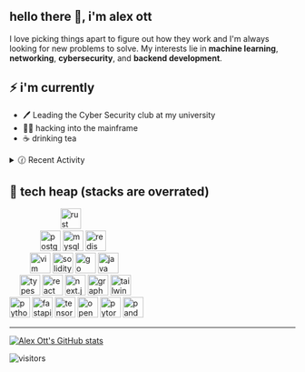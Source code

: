 <!--  _______  ______    _______                         ______             _           -->
<!-- (_______)/ _____)  (_______)                       / _____)           | |          -->
<!--  _  _  _( (____        _ _____ _____ ____   ___   ( (____  _   _  ____| |  _  ___  -->
<!-- | ||_|| |\____ \      | | ___ (____ |    \ /___)   \____ \| | | |/ ___) |_/ )/___) -->
<!-- | |   | |_____) )     | | ____/ ___ | | | |___ |   _____) ) |_| ( (___|  _ (|___ | -->
<!-- |_|   |_(______/      |_|_____)_____|_|_|_(___/   (______/|____/ \____)_| \_|___/  -->

## hello there 🌊, i'm alex ott

I love picking things apart to figure out how they work and I'm always looking for new problems to solve.
My interests lie in **machine learning**, **networking**, **cybersecurity**, and **backend development**.

## ⚡️ i'm currently

- 🖊️ Leading the Cyber Security club at my university
- 👨‍💻 hacking into the mainframe
- ☕ drinking tea

<!-- - 📙 Check out my resume. -->

<details>
<summary>🕜 Recent Activity</summary>

<!--START_SECTION:activity-->
1. 🎉 Merged PR [#9](https://github.com/yashdesh6/bestbet-app/pull/9) in [yashdesh6/bestbet-app](https://github.com/yashdesh6/bestbet-app)
2. 💪 Opened PR [#9](https://github.com/yashdesh6/bestbet-app/pull/9) in [yashdesh6/bestbet-app](https://github.com/yashdesh6/bestbet-app)
3. 🗣 Commented on [#15379](https://github.com/zed-industries/zed/issues/15379#issuecomment-2263509978) in [zed-industries/zed](https://github.com/zed-industries/zed)
4. 🗣 Commented on [#30672](https://github.com/expo/expo/issues/30672#issuecomment-2257499263) in [expo/expo](https://github.com/expo/expo)
5. ❗ Opened issue [#30672](https://github.com/expo/expo/issues/30672) in [expo/expo](https://github.com/expo/expo)
<!--END_SECTION:activity-->

</details>

## 🚀 tech heap (stacks are overrated)

<p align="left">
  <div>
    &emsp; &emsp; &emsp; &emsp; &emsp;
    <img src="https://cdn.jsdelivr.net/gh/devicons/devicon/icons/rust/rust-plain.svg" height=36 alt="rust" title="rust"/>
  </div>
  <div>
    &emsp; &emsp; &emsp;
    <img src="https://cdn.jsdelivr.net/gh/devicons/devicon/icons/postgresql/postgresql-original.svg" height=36 alt="postgresql" title="postgresql"/>
    <img src="https://cdn.jsdelivr.net/gh/devicons/devicon/icons/mysql/mysql-original.svg" height=36 alt="mysql" title="mysql"/>
    <img src="https://cdn.jsdelivr.net/gh/devicons/devicon/icons/redis/redis-original.svg" height=36 alt="redis" title="redis"/>
  </div>
  <div>
    &emsp; &emsp;
    <img src="https://cdn.jsdelivr.net/gh/devicons/devicon/icons/vim/vim-original.svg" height=36 alt="vim" title="vim - the best keybinds"/>
    <img src="https://cdn.jsdelivr.net/gh/devicons/devicon/icons/solidity/solidity-original.svg" height=36 alt="solidity" title="solidity"/>
    <img src="https://cdn.jsdelivr.net/gh/devicons/devicon/icons/go/go-original-wordmark.svg" height=36 alt="go" title="go"/>
    <img src="https://cdn.jsdelivr.net/gh/devicons/devicon/icons/java/java-original.svg" height=36 alt="java" title="java"/>
  </div>
  <div>
    &emsp;
    <img src="https://cdn.jsdelivr.net/gh/devicons/devicon/icons/typescript/typescript-original.svg" height="36" alt="typescript" title="typescript"/>
    <img src="https://cdn.jsdelivr.net/gh/devicons/devicon/icons/react/react-original.svg"  height=36 alt="react" title="react"/>
    <img src="https://cdn.jsdelivr.net/gh/devicons/devicon/icons/nextjs/nextjs-original.svg" height=36 alt="next.js" title="next.js"/>
    <img src="https://cdn.jsdelivr.net/gh/devicons/devicon/icons/graphql/graphql-plain.svg" height=36 alt="graphql" title="graphql"/>
    <img src="https://cdn.jsdelivr.net/gh/devicons/devicon/icons/tailwindcss/tailwindcss-plain.svg" height=36 alt="tailwindcss" title="tailwindcss"/>
  </div>
  <div>
    <img src="https://cdn.jsdelivr.net/gh/devicons/devicon/icons/python/python-original.svg" height="36" alt="python" title="python"/>
    <img src="https://cdn.jsdelivr.net/gh/devicons/devicon/icons/fastapi/fastapi-original.svg" height=36 alt="fastapi" title="fastapi"/>
    <img src="https://cdn.jsdelivr.net/gh/devicons/devicon/icons/tensorflow/tensorflow-original.svg" height=36 alt="tensorflow" title="tensorflow"/>
    <img src="https://cdn.jsdelivr.net/gh/devicons/devicon/icons/opencv/opencv-original.svg" height=36 alt="opencv" title="opencv"/>
    <img src="https://cdn.jsdelivr.net/gh/devicons/devicon/icons/pytorch/pytorch-original.svg" height=36 alt="pytorch" title="pytorch"/>
    <img src="https://cdn.jsdelivr.net/gh/devicons/devicon/icons/pandas/pandas-original.svg" height=36 alt="pandas" title="pandas"/>
  </div>
</p>

<!-- ## ✒️ recent posts -->

---

[![Alex Ott's GitHub stats](https://github-readme-stats-ten-gilt.vercel.app/api?username=AlexanderHOtt)][profile]

![visitors][visitors_badge]

[profile]: https://github.com/AlexanderHOtt
[visitors_badge]: https://visitor-badge.glitch.me/badge?page_id=AlexanderHOtt.AlexanderHOtt
